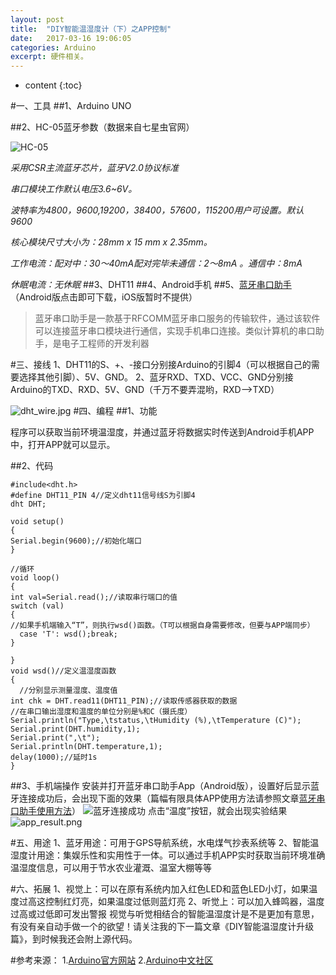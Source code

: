 ```yaml
---
layout: post
title:  "DIY智能温湿度计（下）之APP控制"
date:   2017-03-16 19:06:05
categories: Arduino
excerpt: 硬件相关。
---
```


* content
{:toc}

#一、工具
##1、Arduino UNO



##2、HC-05蓝牙参数（数据来自七星虫官网）

![HC-05](http://upload-images.jianshu.io/upload_images/3845101-543e09e43f4019f3.jpg?imageMogr2/auto-orient/strip%7CimageView2/2/w/1240)

*采用CSR主流蓝牙芯片，蓝牙V2.0协议标准*

*串口模块工作默认电压3.6~6V。*

*波特率为4800，9600,19200，38400，57600，115200用户可设置。默认9600*

*核心模块尺寸大小为：28mm x 15 mm x 2.35mm。*

*工作电流：配对中：30～40mA配对完毕未通信：2～8mA 。通信中：8mA*

*休眠电流：无休眠*
##3、DHT11
##4、Android手机
##5、[蓝牙串口助手](http://pan.baidu.com/s/1eRLf18u)（Android版点击即可下载，iOS版暂时不提供）
>蓝牙串口助手是一款基于RFCOMM蓝牙串口服务的传输软件，通过该软件可以连接蓝牙串口模块进行通信，实现手机串口连接。类似计算机的串口助手，是电子工程师的开发利器

#三、接线
1、DHT11的S、+、-接口分别接Arduino的引脚4（可以根据自己的需要选择其他引脚）、5V、GND。
2、蓝牙RXD、TXD、VCC、GND分别接Arduino的TXD、RXD、5V、GND（千万不要弄混哟，RXD-->TXD）

![dht_wire.jpg](http://upload-images.jianshu.io/upload_images/3845101-db980dc568f670ba.jpg?imageMogr2/auto-orient/strip%7CimageView2/2/w/1240)
#四、编程
##1、功能

程序可以获取当前环境温湿度，并通过蓝牙将数据实时传送到Android手机APP中，打开APP就可以显示。

##2、代码
```
#include<dht.h>
#define DHT11_PIN 4//定义dht11信号线S为引脚4
dht DHT;

void setup()
{
Serial.begin(9600);//初始化端口
}

//循环
void loop()
{
int val=Serial.read();//读取串行端口的值
switch (val)
{
//如果手机端输入“T”，则执行wsd()函数。（T可以根据自身需要修改，但要与APP端同步）
  case 'T': wsd();break;
}

}
void wsd()//定义温湿度函数
{
  //分别显示测量湿度、温度值
int chk = DHT.read11(DHT11_PIN);//读取传感器获取的数据
//在串口输出湿度和温度的单位分别是%和C（摄氏度）
Serial.println("Type,\tstatus,\tHumidity (%),\tTemperature (C)");
Serial.print(DHT.humidity,1);
Serial.print(",\t");
Serial.println(DHT.temperature,1);
delay(1000);//延时1s
}
```
##3、手机端操作
安装并打开蓝牙串口助手App（Android版），设置好后显示蓝牙连接成功后，会出现下面的效果（篇幅有限具体APP使用方法请参照文章[蓝牙串口助手使用方法](http://www.jianshu.com/p/95480df195b9)）
![蓝牙连接成功](http://upload-images.jianshu.io/upload_images/3845101-00f03548cc1119a0.png?imageMogr2/auto-orient/strip%7CimageView2/2/w/1240)
点击“温度”按钮，就会出现实验结果
![app_result.png](http://upload-images.jianshu.io/upload_images/3845101-5df9a249fedc13ac.png?imageMogr2/auto-orient/strip%7CimageView2/2/w/1240)

#五、用途
1、蓝牙用途：可用于GPS导航系统，水电煤气抄表系统等
2、智能温湿度计用途：集娱乐性和实用性于一体。可以通过手机APP实时获取当前环境准确温湿度信息，可以用于节水农业灌溉、温室大棚等等

#六、拓展
1、视觉上：可以在原有系统内加入红色LED和蓝色LED小灯，如果温度过高这控制红灯亮，如果温度过低则蓝灯亮
2、听觉上：可以加入蜂鸣器，温度过高或过低即可发出警报
视觉与听觉相结合的智能温湿度计是不是更加有意思，有没有亲自动手做一个的欲望！请关注我的下一篇文章《DIY智能温湿度计升级篇》，到时候我还会附上源代码。


#参考来源：
1.[Arduino官方网站](http://arduino.cc/)
2.[Arduino中文社区](http://www.arduino.cn/)